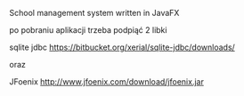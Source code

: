 School management system written in JavaFX


po pobraniu aplikacji trzeba podpiąć 2 libki

sqlite jdbc
https://bitbucket.org/xerial/sqlite-jdbc/downloads/

oraz 

JFoenix
http://www.jfoenix.com/download/jfoenix.jar


